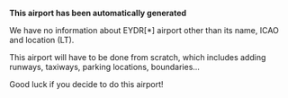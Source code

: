 **This airport has been automatically generated**

We have no information about EYDR[*] airport other than its name, ICAO and location (LT).

This airport will have to be done from scratch, which includes adding runways, taxiways, parking locations, boundaries...

Good luck if you decide to do this airport!